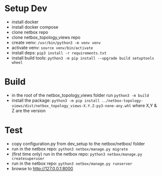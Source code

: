 # Setup Dev 
 + install docker
 + install docker compose
 + clone netbox repo
 + clone netbox_topology_views repo
 + create venv: `/usr/bin/python3 -m venv venv`
 + activate venv: `source venv/bin/activate`
 + install deps: `pip3 install -r requirements.txt`
 + install build tools: `python3 -m pip install --upgrade build setuptools wheel`

# Build
 + in the root of the netbox_topology_views folder run `python3 -m build`
 + install the package: `python3 -m pip install ../netbox-topology-views/dist/netbox_topology_views-X.Y.Z-py3-none-any.whl` where X,Y & Z are the version

# Test
 + copy configuration.py from dev_setup to the netbox/netbox/ folder
 + run in the netbox repo: `python3 netbox/manage.py migrate`
 + (first time only) run in the netbox repo: `python3 netbox/manage.py createsuperuser`
 + run in the netbox repo: `python3 netbox/manage.py runserver`
 + browse to http://127.0.0.1:8000